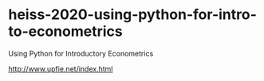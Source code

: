 # heiss-2020-using-python-for-intro-to-econometrics
Using Python for Introductory Econometrics

http://www.upfie.net/index.html